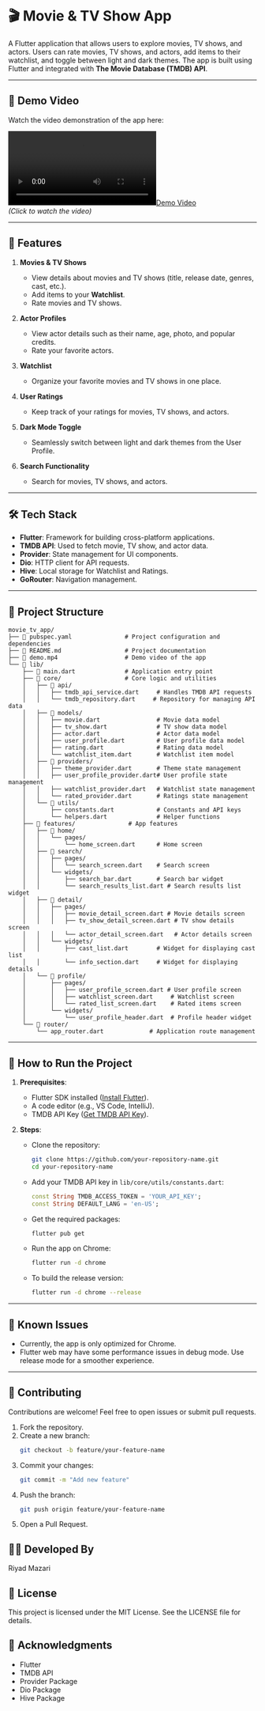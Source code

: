 # 🎬 Movie & TV Show App

A Flutter application that allows users to explore movies, TV shows, and actors. Users can rate movies, TV shows, and actors, add items to their watchlist, and toggle between light and dark themes. The app is built using Flutter and integrated with **The Movie Database (TMDB) API**.

---

## 📸 **Demo Video**

Watch the video demonstration of the app here:

[![Demo Video](./demo.mp4)](./demo.mp4)  
*(Click to watch the video)*

---

## 🚀 **Features**

1. **Movies & TV Shows**
   - View details about movies and TV shows (title, release date, genres, cast, etc.).
   - Add items to your **Watchlist**.
   - Rate movies and TV shows.

2. **Actor Profiles**
   - View actor details such as their name, age, photo, and popular credits.
   - Rate your favorite actors.

3. **Watchlist**
   - Organize your favorite movies and TV shows in one place.

4. **User Ratings**
   - Keep track of your ratings for movies, TV shows, and actors.

5. **Dark Mode Toggle**
   - Seamlessly switch between light and dark themes from the User Profile.

6. **Search Functionality**
   - Search for movies, TV shows, and actors.

---

## 🛠 **Tech Stack**

- **Flutter**: Framework for building cross-platform applications.
- **TMDB API**: Used to fetch movie, TV show, and actor data.
- **Provider**: State management for UI components.
- **Dio**: HTTP client for API requests.
- **Hive**: Local storage for Watchlist and Ratings.
- **GoRouter**: Navigation management.

---

## 📂 Project Structure

```plaintext
movie_tv_app/
├── 📄 pubspec.yaml               # Project configuration and dependencies
├── 📄 README.md                  # Project documentation
├── 🎥 demo.mp4                   # Demo video of the app
└── 📁 lib/
    ├── 📝 main.dart              # Application entry point
    ├── 📁 core/                  # Core logic and utilities
    │   ├── 📁 api/
    │   │   ├── tmdb_api_service.dart     # Handles TMDB API requests
    │   │   └── tmdb_repository.dart     # Repository for managing API data
    │   ├── 📁 models/
    │   │   ├── movie.dart                # Movie data model
    │   │   ├── tv_show.dart              # TV show data model
    │   │   ├── actor.dart                # Actor data model
    │   │   ├── user_profile.dart         # User profile data model
    │   │   ├── rating.dart               # Rating data model
    │   │   └── watchlist_item.dart       # Watchlist item model
    │   ├── 📁 providers/
    │   │   ├── theme_provider.dart       # Theme state management
    │   │   ├── user_profile_provider.dart# User profile state management
    │   │   ├── watchlist_provider.dart   # Watchlist state management
    │   │   └── rated_provider.dart       # Ratings state management
    │   └── 📁 utils/
    │       ├── constants.dart            # Constants and API keys
    │       └── helpers.dart              # Helper functions
    ├── 📁 features/               # App features
    │   ├── 📁 home/
    │   │   └── pages/
    │   │       └── home_screen.dart      # Home screen
    │   ├── 📁 search/
    │   │   ├── pages/
    │   │   │   └── search_screen.dart    # Search screen
    │   │   └── widgets/
    │   │       ├── search_bar.dart       # Search bar widget
    │   │       └── search_results_list.dart # Search results list widget
    │   ├── 📁 detail/
    │   │   ├── pages/
    │   │   │   ├── movie_detail_screen.dart # Movie details screen
    │   │   │   ├── tv_show_detail_screen.dart # TV show details screen
    │   │   │   └── actor_detail_screen.dart   # Actor details screen
    │   │   └── widgets/
    │   │       ├── cast_list.dart        # Widget for displaying cast list
    │   │       └── info_section.dart     # Widget for displaying details
    │   └── 📁 profile/
    │       ├── pages/
    │       │   ├── user_profile_screen.dart # User profile screen
    │       │   ├── watchlist_screen.dart     # Watchlist screen
    │       │   └── rated_list_screen.dart    # Rated items screen
    │       └── widgets/
    │           └── user_profile_header.dart  # Profile header widget
    └── 📁 router/
        └── app_router.dart             # Application route management
```

---

## 🎥 **How to Run the Project**

1. **Prerequisites**:
   - Flutter SDK installed ([Install Flutter](https://flutter.dev/docs/get-started/install)).
   - A code editor (e.g., VS Code, IntelliJ).
   - TMDB API Key ([Get TMDB API Key](https://www.themoviedb.org)).

2. **Steps**:
   - Clone the repository:
     ```bash
     git clone https://github.com/your-repository-name.git
     cd your-repository-name
     ```
   - Add your TMDB API key in `lib/core/utils/constants.dart`:
     ```dart
     const String TMDB_ACCESS_TOKEN = 'YOUR_API_KEY';
     const String DEFAULT_LANG = 'en-US';
     ```
   - Get the required packages:
     ```bash
     flutter pub get
     ```
   - Run the app on Chrome:
     ```bash
     flutter run -d chrome
     ```
   - To build the release version:
     ```bash
     flutter run -d chrome --release
     ```

---

## 📜 **Known Issues**

- Currently, the app is only optimized for Chrome.
- Flutter web may have some performance issues in debug mode. Use release mode for a smoother experience.

---

## 🤝 **Contributing**

Contributions are welcome! Feel free to open issues or submit pull requests.

1. Fork the repository.
2. Create a new branch:
   ```bash
   git checkout -b feature/your-feature-name
3. Commit your changes:
   ```bash
   git commit -m "Add new feature"
3. Push the branch:
   ```bash
   git push origin feature/your-feature-name
4. Open a Pull Request.

## 👨‍💻 **Developed By**
Riyad Mazari

## 📄 **License**
This project is licensed under the MIT License. See the LICENSE file for details.

## 🌟 **Acknowledgments**
- Flutter
- TMDB API
- Provider Package
- Dio Package
- Hive Package